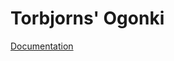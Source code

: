 # Torbjorns' Ogonki

[Documentation](https://docs.google.com/document/d/1D-FARpPrY-VPGJqoZa_g_1YV_-4HDaXZ2messrvb4nQ)
